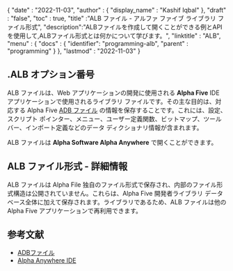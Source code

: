 {
  "date" : "2022-11-03",
  "author" : {
    "display_name" : "Kashif Iqbal"
},
  "draft" : "false",
  "toc" : true,
  "title" :"ALB ファイル - アルファ ファイブ ライブラリ ファイル形式",
  "description":"ALBファイルを作成して開くことができる例とAPIを使用して,ALBファイル形式とは何かについて学びます。",
  "linktitle" : "ALB",
  "menu" : {
    "docs" : {
      "identifier": "programming-alb",
      "parent" : "programming"
}
},
  "lastmod" : "2022-11-03"
}

## .ALB オプション番号

ALB ファイルは、Web アプリケーションの開発に使用される **Alpha Five** IDE アプリケーションで使用されるライブラリ ファイルです。その主な目的は、対応する Alpha Five [ADB ファイル](/ja/database/adb/) の情報を保存することです。これには、設定、スクリプト ポインター、メニュー、ユーザー定義関数、ビットマップ、ツールバー、インポート定義などのデータ ディクショナリ情報が含まれます。

ALB ファイルは **Alpha Software Alpha Anywhere** で開くことができます。

## ALB ファイル形式 - 詳細情報

ALB ファイルは Alpha File 独自のファイル形式で保存され、内部のファイル形式構造は公開されていません。これらは、Alpha Five 開発者ライブラリ データベース全体に加えて保存されます。ライブラリであるため、ALB ファイルは他の Alpha Five アプリケーションで再利用できます。

## 参考文献

* [ADBファイル](/ja/database/adb/)
* [Alpha Anywhere IDE](https://documentation.alphasoftware.com/pages/GettingStarted/IDE/index.xml)

